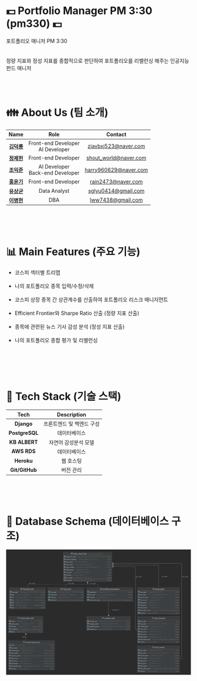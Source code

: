 # :dollar: Portfolio Manager PM 3:30 (pm330) :dollar:
포트폴리오 매니저 PM 3:30<br />
<br />
<br />
정량 지표와 정성 지표를 종합적으로 판단하여 포트폴리오를 리밸런싱 해주는 인공지능 펀드 매니저<br />
<br />
<br />
<br />
# :family: About Us (팀 소개) 
|  **Name**  |                **Role**                |      **Contact**      |
|:----------:|:--------------------------------------:|:---------------------:|
| **[김덕룡](https://github.com/zjavbxj523)** | Front-end Developer<br/>AI Developer |  zjavbxj523@naver.com |
| **[정제헌](https://github.com/jeheonee)** | Front-end Developer | shout_world@naver.com |
| **[조익준](https://github.com/harry7435)** | AI Developer<br/>Back-end Developer | harry960629@naver.com |
| **[홍윤기](https://github.com/rain2473)** | Front-end Developer |   rain2473@naver.com  |
| **[유상균](https://github.com/WMD-spec)** |     Data Analyst    |  sglyu0414@gmail.com  |
| **[이병헌](https://github.com/ByeongHeonLee)** |         DBA         |   lww7438@gmail.com   |
<br />
<br />
<br />

# :bar_chart: Main Features (주요 기능) 
- 코스피 섹터별 트리멥<br /><br />
- 나의 포트폴리오 종목 입력/수정/삭제<br /><br />
- 코스피 상장 종목 간 상관계수를 산출하여 포트폴리오 리스크 매니지먼트<br /><br />
- Efficient Frontier와 Sharpe Ratio 산출 (정량 지표 산출)<br /><br />
- 종목에 관련된 뉴스 기사 감성 분석 (정성 지표 산출)<br /><br />
- 나의 포트폴리오 종합 평가 및 리밸런싱<br /><br />
<br />
<br />
<br />

# :wrench: Tech Stack (기술 스택) 
|    **Tech**    |      **Description**      |
|:--------------:|:-------------------------:|
|   **Django**   | 프론트엔드 및 백엔드 구성 |
| **PostgreSQL** |        데이터베이스       |
|  **KB ALBERT** |    자연어 감성분석 모델   |
|   **AWS RDS**  |      데이터베이스       |
|   **Heroku**   |         웹 호스팅         |
| **Git/GitHub** |         버전 관리         |
<br />
<br />
<br />

# :triangular_ruler: Database Schema (데이터베이스 구조) 
![Screenshot](Schema.png)
